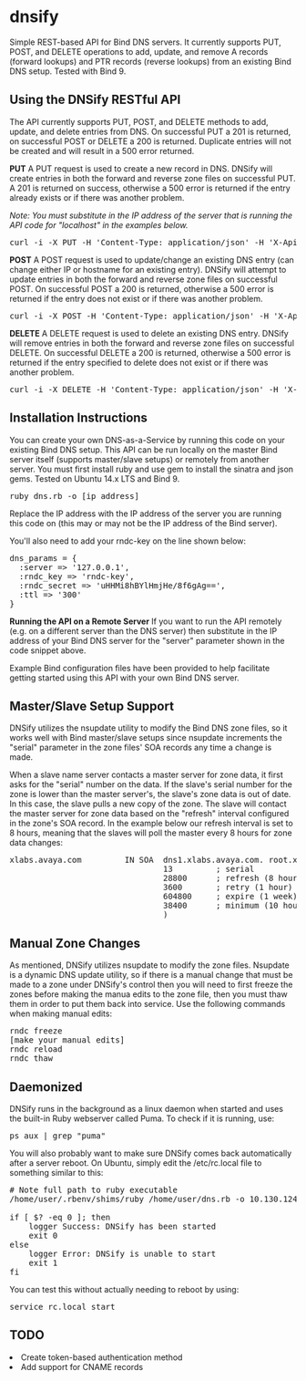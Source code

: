 # dnsify
Simple REST-based API for Bind DNS servers. It currently supports PUT, POST, and DELETE operations to add, update, and remove A records (forward lookups) and PTR records (reverse lookups) from an existing Bind DNS setup. Tested with Bind 9.

## Using the DNSify RESTful API
The API currently supports PUT, POST, and DELETE methods to add, update, and delete entries from DNS. On successful PUT a 201 is returned, on successful POST or DELETE a 200 is returned. Duplicate entries will not be created and will result in a 500 error returned.

<b>PUT</b>
A PUT request is used to create a new record in DNS. DNSify will create entries in both the forward and reverse zone files on successful PUT. A 201 is returned on success, otherwise a 500 error is returned if the entry already exists or if there was another problem.

<i>Note: You must substitute in the IP address of the server that is running the API code for "localhost" in the examples below.</i>
<pre>
curl -i -X PUT -H 'Content-Type: application/json' -H 'X-Api-Key: secret' -d '{ "hostname": "examplehost.xlabs.avaya.com", "ip": "10.130.124.24" }' http://localhost:4567/dns
</pre>

<b>POST</b>
A POST request is used to update/change an existing DNS entry (can change either IP or hostname for an existing entry). DNSify will attempt to update entries in both the forward and reverse zone files on successful POST. On successful POST a 200 is returned, otherwise a 500 error is returned if the entry does not exist or if there was another problem.
<pre>
curl -i -X POST -H 'Content-Type: application/json' -H 'X-Api-Key: secret' -d '{ "hostname": "examplehost.xlabs.avaya.com", "ip": "10.130.124.23" }' http://localhost:4567/dns
</pre>

<b>DELETE</b>
A DELETE request is used to delete an existing DNS entry. DNSify will remove entries in both the forward and reverse zone files on successful DELETE. On successful DELETE a 200 is returned, otherwise a 500 error is returned if the entry specified to delete does not exist or if there was another problem.
<pre>
curl -i -X DELETE -H 'Content-Type: application/json' -H 'X-Api-Key: secret' -d '{ "hostname": "examplehost.xlabs.avaya.com", "ip": "10.130.124.23" }' http://localhost:4567/dns
</pre>

## Installation Instructions
You can create your own DNS-as-a-Service by running this code on your existing Bind DNS setup. This API can be run locally on the master Bind server itself (supports master/slave setups) or remotely from another server. You must first install ruby and use gem to install the sinatra and json gems. Tested on Ubuntu 14.x LTS and Bind 9. 

<pre>
ruby dns.rb -o [ip_address]
</pre>

Replace the IP address with the IP address of the server you are running this code on (this may or may not be the IP address of the Bind server).

You'll also need to add your rndc-key on the line shown below:

<pre>
dns_params = {
  :server => '127.0.0.1',
  :rndc_key => 'rndc-key',
  :rndc_secret => 'uHHMi8hBYlHmjHe/8f6gAg==',
  :ttl => '300'
}
</pre>

<b>Running the API on a Remote Server</b>
If you want to run the API remotely (e.g. on a different server than the DNS server) then substitute in the IP address of your Bind DNS server for the "server" parameter shown in the code snippet above.

Example Bind configuration files have been provided to help facilitate getting started using this API with your own Bind DNS server.

## Master/Slave Setup Support
DNSify utilizes the nsupdate utility to modify the Bind DNS zone files, so it works well with Bind master/slave setups since nsupdate increments the "serial" parameter in the zone files' SOA records any time a change is made.

When a slave name server contacts a master server for zone data, it first asks for the "serial" number on the data. If the slave's serial number for the zone is lower than the master server's, the slave's zone data is out of date. In this case, the slave pulls a new copy of the zone. The slave will contact the master server for zone data based on the "refresh" interval configured in the zone's SOA record. In the example below our refresh interval is set to 8 hours, meaning that the slaves will poll the master every 8 hours for zone data changes:

<pre>
xlabs.avaya.com         IN SOA  dns1.xlabs.avaya.com. root.xlabs.avaya.com. (
                                13         ; serial
                                28800      ; refresh (8 hours)
                                3600       ; retry (1 hour)
                                604800     ; expire (1 week)
                                38400      ; minimum (10 hours 40 minutes)
                                )
</pre>

## Manual Zone Changes
As mentioned, DNSify utilizes nsupdate to modify the zone files. Nsupdate is a dynamic DNS update utility, so if there is a manual change that must be made to a zone under DNSify's control then you will need to first freeze the zones before making the manua edits to the zone file, then you must thaw them in order to put them back into service. Use the following commands when making manual edits:

<pre>
rndc freeze
[make your manual edits]
rndc reload
rndc thaw
</pre>

## Daemonized
DNSify runs in the background as a linux daemon when started and uses the built-in Ruby webserver called Puma. To check if it is running, use:

<pre>
ps aux | grep "puma"
</pre>

You will also probably want to make sure DNSify comes back automatically after a server reboot. On Ubuntu, simply edit the /etc/rc.local file to something similar to this:

<pre>
# Note full path to ruby executable
/home/user/.rbenv/shims/ruby /home/user/dns.rb -o 10.130.124.18

if [ $? -eq 0 ]; then
    logger Success: DNSify has been started
    exit 0
else
    logger Error: DNSify is unable to start
    exit 1
fi
</pre>

You can test this without actually needing to reboot by using:

<pre>
service rc.local start
</pre>

## TODO
<li>Create token-based authentication method</li>
<li>Add support for CNAME records</li>
